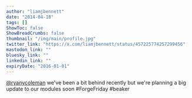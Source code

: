 ```yaml
---
author: "liamjbennett"
date: "2014-04-18"
tags: []
ShowToc: false
ShowBreadCrumbs: false
thumbnail: "/img/main/profile.jpg"
twitter_link: "https://x.com/liamjbennett/status/457225774257299456"
mastodon_link: ""
bluesky_link: ""
linkedin_link: ""
expiryDate: "2016-01-01"
---
```


[@ryanycoleman](https://x.com/ryanycoleman) we've been a bit behind recently but we're planning a big update to our modules soon #ForgeFriday #beaker

